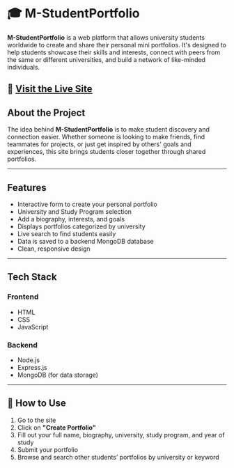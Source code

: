 # 🎓 M-StudentPortfolio

**M-StudentPortfolio** is a web platform that allows university students worldwide to create and share their personal mini portfolios. It's designed to help students showcase their skills and interests, connect with peers from the same or different universities, and build a network of like-minded individuals.

🔗 [Visit the Live Site](https://m-student-portfolio.vercel.app/)
---

##  About the Project

The idea behind **M-StudentPortfolio** is to make student discovery and connection easier. Whether someone is looking to make friends, find teammates for projects, or just get inspired by others' goals and experiences, this site brings students closer together through shared portfolios.

---

##  Features

-  Interactive form to create your personal portfolio
-  University and Study Program selection
-  Add a biography, interests, and goals
-  Displays portfolios categorized by university
-  Live search to find students easily
-  Data is saved to a backend MongoDB database
-  Clean, responsive design

---

##  Tech Stack

### Frontend
- HTML
- CSS
- JavaScript

### Backend
- Node.js
- Express.js
- MongoDB (for data storage)

---

## 🚀 How to Use

1. Go to the site
2. Click on **"Create Portfolio"**
3. Fill out your full name, biography, university, study program, and year of study
4. Submit your portfolio
5. Browse and search other students’ portfolios by university or keyword

